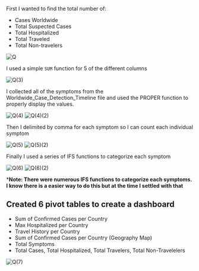 First I wanted to find the total number of: 
* Cases Worldwide
* Total Suspected Cases
* Total Hospitalized
* Total Traveled
* Total Non-travelers

![Q](https://user-images.githubusercontent.com/112139192/187313081-c86e7aa5-165a-4423-9365-2d9ad1b200fe.PNG)

I used a simple ```SUM``` function for 5 of the different columns 

![Q(3)](https://user-images.githubusercontent.com/112139192/187313494-50d2cf78-ad5f-4eff-b43e-03f914c24753.PNG)

I collected all of the symptoms from the Worldwide_Case_Detection_Timeline file and used the PROPER function
to properly display the values.

![Q(4)](https://user-images.githubusercontent.com/112139192/187317604-fa0695a7-8949-4568-8c3e-0c835830f223.PNG)
![Q(4)(2)](https://user-images.githubusercontent.com/112139192/187317673-60915783-ec10-4da1-a471-6617d02ff825.PNG)


Then I delimited by comma for each symptom so I can count each individual symptom

![Q(5)](https://user-images.githubusercontent.com/112139192/187318127-8134bf38-fb26-40bf-8701-fe98b5395038.PNG)
![Q(5)(2)](https://user-images.githubusercontent.com/112139192/187318221-2f840599-21e2-4061-8d47-3218a2216222.PNG)

Finally I used a series of IFS functions to categorize each symptom

![Q(6)](https://user-images.githubusercontent.com/112139192/187318781-a92fd8ee-b869-483c-ac8f-ddf46841e306.PNG)
![Q(6)(2)](https://user-images.githubusercontent.com/112139192/187319062-15c782ab-3385-4aeb-8759-40a55d655df7.PNG)


***Note: There were numerous IFS functions to categorize each symptoms. I know there is a easier way to do this but at the time I settled with that**

## Created 6 pivot tables to create a dashboard
* Sum of Confirmed Cases per Country
* Max Hospitalized per Country
* Travel History per Country
* Sum of Confirmed Cases per Country (Geography Map)
* Total Symptoms 
* Total Cases, Total Hospitalized, Total Travelers, Total Non-Travelelers

![Q(7)](https://user-images.githubusercontent.com/112139192/187341107-cc7fbebb-0ce7-4dc6-967d-9e236253734f.PNG)



